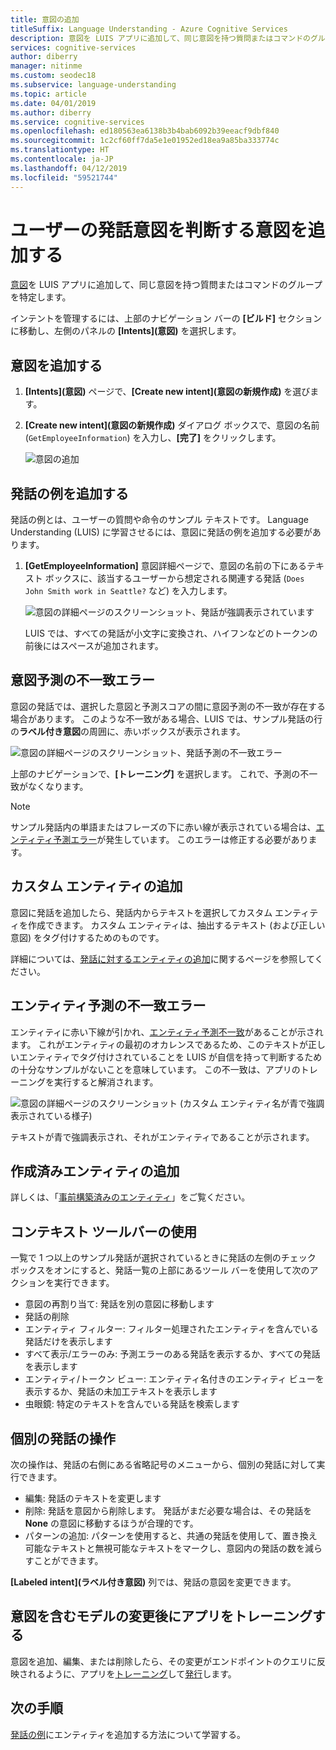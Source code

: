```yaml
---
title: 意図の追加
titleSuffix: Language Understanding - Azure Cognitive Services
description: 意図を LUIS アプリに追加して、同じ意図を持つ質問またはコマンドのグループを特定します。
services: cognitive-services
author: diberry
manager: nitinme
ms.custom: seodec18
ms.subservice: language-understanding
ms.topic: article
ms.date: 04/01/2019
ms.author: diberry
ms.service: cognitive-services
ms.openlocfilehash: ed180563ea6138b3b4bab6092b39eeacf9dbf840
ms.sourcegitcommit: 1c2cf60ff7da5e1e01952ed18ea9a85ba333774c
ms.translationtype: HT
ms.contentlocale: ja-JP
ms.lasthandoff: 04/12/2019
ms.locfileid: "59521744"
---
```

# <a name="add-intents-to-determine-user-intention-of-utterances"></a>ユーザーの発話意図を判断する意図を追加する

[意図](luis-concept-intent.md)を LUIS アプリに追加して、同じ意図を持つ質問またはコマンドのグループを特定します。 

インテントを管理するには、上部のナビゲーション バーの **[ビルド]** セクションに移動し、左側のパネルの **[Intents]\(意図\)** を選択します。 

## <a name="add-intent"></a>意図を追加する

1. **[Intents]\(意図\)** ページで、**[Create new intent]\(意図の新規作成\)** を選びます。

1. **[Create new intent]\(意図の新規作成\)** ダイアログ ボックスで、意図の名前 (`GetEmployeeInformation`) を入力し、**[完了]** をクリックします。

    ![意図の追加](./media/luis-how-to-add-intents/Addintent-dialogbox.png)

## <a name="add-an-example-utterance"></a>発話の例を追加する

発話の例とは、ユーザーの質問や命令のサンプル テキストです。 Language Understanding (LUIS) に学習させるには、意図に発話の例を追加する必要があります。

1. **[GetEmployeeInformation]** 意図詳細ページで、意図の名前の下にあるテキスト ボックスに、該当するユーザーから想定される関連する発話 (`Does John Smith work in Seattle?` など) を入力します。
 
    ![意図の詳細ページのスクリーンショット、発話が強調表示されています](./media/luis-how-to-add-intents/add-new-utterance-to-intent.png) 

    LUIS では、すべての発話が小文字に変換され、ハイフンなどのトークンの前後にはスペースが追加されます。

## <a name="intent-prediction-discrepancy-errors"></a>意図予測の不一致エラー 

意図の発話では、選択した意図と予測スコアの間に意図予測の不一致が存在する場合があります。 このような不一致がある場合、LUIS では、サンプル発話の行の**ラベル付き意図**の周囲に、赤いボックスが表示されます。 

![意図の詳細ページのスクリーンショット、発話予測の不一致エラー](./media/luis-how-to-add-intents/prediction-discrepancy-intent.png) 

上部のナビゲーションで、**[トレーニング]** を選択します。 これで、予測の不一致がなくなります。

> [!Note]
> サンプル発話内の単語またはフレーズの下に赤い線が表示されている場合は、[エンティティ予測エラー](luis-how-to-add-example-utterances.md#entity-status-predictions)が発生しています。 このエラーは修正する必要があります。 

## <a name="add-a-custom-entity"></a>カスタム エンティティの追加

意図に発話を追加したら、発話内からテキストを選択してカスタム エンティティを作成できます。 カスタム エンティティは、抽出するテキスト (および正しい意図) をタグ付けするためのものです。 

詳細については、[発話に対するエンティティの追加](luis-how-to-add-example-utterances.md)に関するページを参照してください。

## <a name="entity-prediction-discrepancy-errors"></a>エンティティ予測の不一致エラー 

エンティティに赤い下線が引かれ、[エンティティ予測不一致](luis-how-to-add-example-utterances.md#entity-status-predictions)があることが示されます。 これがエンティティの最初のオカレンスであるため、このテキストが正しいエンティティでタグ付けされていることを LUIS が自信を持って判断するための十分なサンプルがないことを意味しています。 この不一致は、アプリのトレーニングを実行すると解消されます。 

![意図の詳細ページのスクリーンショット (カスタム エンティティ名が青で強調表示されている様子)](./media/luis-how-to-add-intents/create-custom-entity-name-blue-highlight.png) 

テキストが青で強調表示され、それがエンティティであることが示されます。  

## <a name="add-a-prebuilt-entity"></a>作成済みエンティティの追加

詳しくは、「[事前構築済みのエンティティ](luis-how-to-add-entities.md#add-a-prebuilt-entity-to-your-app)」をご覧ください。

## <a name="using-the-contextual-toolbar"></a>コンテキスト ツールバーの使用

一覧で 1 つ以上のサンプル発話が選択されているときに発話の左側のチェック ボックスをオンにすると、発話一覧の上部にあるツール バーを使用して次のアクションを実行できます。

* 意図の再割り当て: 発話を別の意図に移動します
* 発話の削除
* エンティティ フィルター: フィルター処理されたエンティティを含んでいる発話だけを表示します
* すべて表示/エラーのみ: 予測エラーのある発話を表示するか、すべての発話を表示します
* エンティティ/トークン ビュー: エンティティ名付きのエンティティ ビューを表示するか、発話の未加工テキストを表示します
* 虫眼鏡: 特定のテキストを含んでいる発話を検索します

## <a name="working-with-an-individual-utterance"></a>個別の発話の操作

次の操作は、発話の右側にある省略記号のメニューから、個別の発話に対して実行できます。

* 編集: 発話のテキストを変更します
* 削除: 発話を意図から削除します。 発話がまだ必要な場合は、その発話を **None** の意図に移動するほうが合理的です。 
* パターンの追加: パターンを使用すると、共通の発話を使用して、置き換え可能なテキストと無視可能なテキストをマークし、意図内の発話の数を減らすことができます。 

**[Labeled intent]\(ラベル付き意図\)** 列では、発話の意図を変更できます。

## <a name="train-your-app-after-changing-model-with-intents"></a>意図を含むモデルの変更後にアプリをトレーニングする

意図を追加、編集、または削除したら、その変更がエンドポイントのクエリに反映されるように、アプリを[トレーニング](luis-how-to-train.md)して[発行](luis-how-to-publish-app.md)します。 

## <a name="next-steps"></a>次の手順

[発話の例](luis-how-to-add-example-utterances.md)にエンティティを追加する方法について学習する。 
